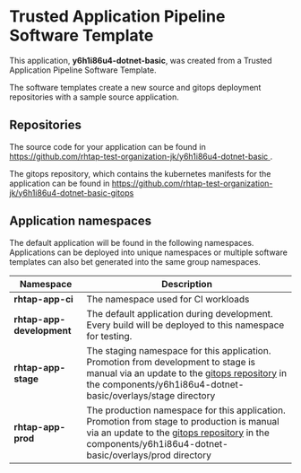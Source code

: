 # Trusted Application Pipeline Software Template

This application, **y6h1i86u4-dotnet-basic**, was created from a Trusted Application Pipeline Software Template.

The software templates create a new source and gitops deployment repositories with a sample source application. 

## Repositories

The source code for your application can be found in [https://github.com/rhtap-test-organization-jk/y6h1i86u4-dotnet-basic ](https://github.com/rhtap-test-organization-jk/y6h1i86u4-dotnet-basic ).
 
The gitops repository, which contains the kubernetes manifests for the application can be found in 
[https://github.com/rhtap-test-organization-jk/y6h1i86u4-dotnet-basic-gitops ](https://github.com/rhtap-test-organization-jk/y6h1i86u4-dotnet-basic-gitops ) 

## Application namespaces 

The default application will be found in the following namespaces. Applications can be deployed into unique namespaces or multiple software templates can also bet generated into the same group namespaces.  

|  Namespace   |  Description   |  
| -------- | -------- |
| **rhtap-app-ci** | The namespace used for CI workloads |
| **rhtap-app-development** | The default application during development. Every build will be deployed to this namespace for testing. |
| **rhtap-app-stage** | The staging namespace for this application. Promotion from development to stage is manual via an update to the [gitops repository](https://github.com/rhtap-test-organization-jk/y6h1i86u4-dotnet-basic-gitops ) in the components/y6h1i86u4-dotnet-basic/overlays/stage directory |
| **rhtap-app-prod** | The production namespace for this application. Promotion from stage to production is manual via an update to the [gitops repository](https://github.com/rhtap-test-organization-jk/y6h1i86u4-dotnet-basic-gitops ) in the components/y6h1i86u4-dotnet-basic/overlays/prod directory |